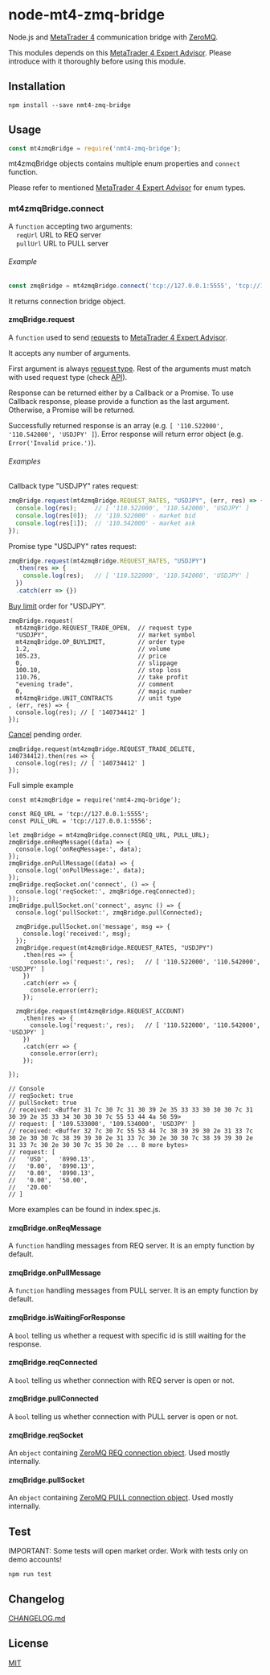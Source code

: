 # node-mt4-zmq-bridge

Node.js and [MetaTrader 4](https://www.metatrader4.com/) communication bridge with [ZeroMQ](http://zeromq.org/).

This modules depends on this [MetaTrader 4 Expert Advisor](https://github.com/bonnevoyager/MetaTrader4-Bridge). Please introduce with it thoroughly before using this module.

## Installation

```
npm install --save nmt4-zmq-bridge
```

## Usage

```js
const mt4zmqBridge = require('nmt4-zmq-bridge');
```

mt4zmqBridge objects contains multiple enum properties and `connect` function.

Please refer to mentioned [MetaTrader 4 Expert Advisor](https://github.com/bonnevoyager/MetaTrader4-Bridge#request) for enum types.

### mt4zmqBridge.connect

A `function` accepting two arguments:  
&nbsp;&nbsp;&nbsp;&nbsp;`reqUrl` URL to REQ server  
&nbsp;&nbsp;&nbsp;&nbsp;`pullUrl` URL to PULL server

###### Example

```js
const zmqBridge = mt4zmqBridge.connect('tcp://127.0.0.1:5555', 'tcp://127.0.0.1:5556');
```

It returns connection bridge object.

#### zmqBridge.request

A `function` used to send [requests](https://github.com/bonnevoyager/MetaTrader4-Bridge#request) to [MetaTrader 4 Expert Advisor]((https://github.com/bonnevoyager/MetaTrader4-Bridge)).

It accepts any number of arguments.

First argument is always [request type](https://github.com/bonnevoyager/MetaTrader4-Bridge#request). Rest of the arguments must match with used request type (check [API](https://github.com/bonnevoyager/MetaTrader4-Bridge#api)).

Response can be returned either by a Callback or a Promise. To use Callback response, please provide a function as the last argument. Otherwise, a Promise will be returned.

Successfully returned response is an array (e.g. `[ '110.522000', '110.542000', 'USDJPY' ]`). Error response will return error object (e.g. `Error('Invalid price.')`).

###### Examples

Callback type "USDJPY" rates request:

```js
zmqBridge.request(mt4zmqBridge.REQUEST_RATES, "USDJPY", (err, res) => {
  console.log(res);     // [ '110.522000', '110.542000', 'USDJPY' ]
  console.log(res[0]);  // '110.522000' - market bid
  console.log(res[1]);  // '110.542000' - market ask
});
```

Promise type "USDJPY" rates request:

```js
zmqBridge.request(mt4zmqBridge.REQUEST_RATES, "USDJPY")
  .then(res => {
    console.log(res);   // [ '110.522000', '110.542000', 'USDJPY' ]
  })
  .catch(err => {})
```

[Buy limit](https://github.com/bonnevoyager/MetaTrader4-Bridge#trade-operations) order for "USDJPY".

```
zmqBridge.request(
  mt4zmqBridge.REQUEST_TRADE_OPEN,  // request type
  "USDJPY",                         // market symbol
  mt4zmqBridge.OP_BUYLIMIT,         // order type
  1.2,                              // volume
  105.23,                           // price
  0,                                // slippage
  100.10,                           // stop loss
  110.76,                           // take profit
  "evening trade",                  // comment
  0,                                // magic number
  mt4zmqBridge.UNIT_CONTRACTS       // unit type
, (err, res) => {
  console.log(res); // [ '140734412' ]
});
```

[Cancel](https://github.com/bonnevoyager/MetaTrader4-Bridge#api) pending order.

```
zmqBridge.request(mt4zmqBridge.REQUEST_TRADE_DELETE, 140734412).then(res => {
  console.log(res); // [ '140734412' ]
});
```

Full simple example
```
const mt4zmqBridge = require('nmt4-zmq-bridge');

const REQ_URL = 'tcp://127.0.0.1:5555';
const PULL_URL = 'tcp://127.0.0.1:5556';

let zmqBridge = mt4zmqBridge.connect(REQ_URL, PULL_URL);
zmqBridge.onReqMessage((data) => {
  console.log('onReqMessage:', data);
});
zmqBridge.onPullMessage((data) => {
  console.log('onPullMessage:', data);
});
zmqBridge.reqSocket.on('connect', () => {
  console.log('reqSocket:', zmqBridge.reqConnected);
});
zmqBridge.pullSocket.on('connect', async () => {
  console.log('pullSocket:', zmqBridge.pullConnected);

  zmqBridge.pullSocket.on('message', msg => {
    console.log('received:', msg);
  });
  zmqBridge.request(mt4zmqBridge.REQUEST_RATES, "USDJPY")
    .then(res => {
      console.log('request:', res);   // [ '110.522000', '110.542000', 'USDJPY' ]
    })
    .catch(err => {
      console.error(err);
    });

  zmqBridge.request(mt4zmqBridge.REQUEST_ACCOUNT)
    .then(res => {
      console.log('request:', res);   // [ '110.522000', '110.542000', 'USDJPY' ]
    })
    .catch(err => {
      console.error(err);
    });

});

// Console
// reqSocket: true
// pullSocket: true
// received: <Buffer 31 7c 30 7c 31 30 39 2e 35 33 33 30 30 30 7c 31 30 39 2e 35 33 34 30 30 30 7c 55 53 44 4a 50 59>
// request: [ '109.533000', '109.534000', 'USDJPY' ]
// received: <Buffer 32 7c 30 7c 55 53 44 7c 38 39 39 30 2e 31 33 7c 30 2e 30 30 7c 38 39 39 30 2e 31 33 7c 30 2e 30 30 7c 38 39 39 30 2e 31 33 7c 30 2e 30 30 7c 35 30 2e ... 8 more bytes>
// request: [
//   'USD',   '8990.13',
//   '0.00',  '8990.13',
//   '0.00',  '8990.13',
//   '0.00',  '50.00',
//   '20.00'
// ]

```

More examples can be found in index.spec.js.

#### zmqBridge.onReqMessage

A `function` handling messages from REQ server. It is an empty function by default.

#### zmqBridge.onPullMessage

A `function` handling messages from PULL server. It is an empty function by default.

#### zmqBridge.isWaitingForResponse

A `bool` telling us whether a request with specific id is still waiting for the response.

#### zmqBridge.reqConnected

A `bool` telling us whether connection with REQ server is open or not.

#### zmqBridge.pullConnected

A `bool` telling us whether connection with PULL server is open or not.

#### zmqBridge.reqSocket

An `object` containing [ZeroMQ REQ connection object](https://github.com/zeromq/zeromq.js/#examples-using-zeromq). Used mostly internally.

#### zmqBridge.pullSocket

An `object` containing [ZeroMQ PULL connection object](https://github.com/zeromq/zeromq.js/#examples-using-zeromq). Used mostly internally.

## Test

IMPORTANT: Some tests will open market order. Work with tests only on demo accounts!

```
npm run test
```

## Changelog

[CHANGELOG.md](https://github.com/BonneVoyager/node-mt4-zmq-bridge/blob/master/CHANGELOG.md)

## License

[MIT](LICENSE)
